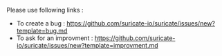 Please use following links :
* To create a bug : https://github.com/suricate-io/suricate/issues/new?template=bug.md
* To ask for an improvment : https://github.com/suricate-io/suricate/issues/new?template=improvment.md
